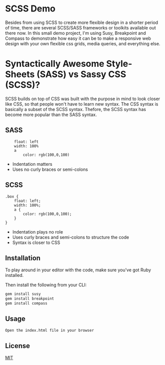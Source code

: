 # SCSS Demo

Besides from using SCSS to create more flexible design in a shorter period of time, there are several SCSS/SASS frameworks or toolkits available out there now.
In this small demo project, I'm using Susy, Breakpoint and Compass to demonstrate how easy it can be to make a responsive web design with your own flexible css grids, media queries, and everything else.

# Syntactically Awesome Style-Sheets (SASS) vs Sassy CSS (SCSS)?

SCSS builds on top of CSS was built with the purpose in mind to look closer like CSS, so that people won't have to learn new syntax. The CSS syntax is basically a subset of the SCSS syntax.
Thefore, the SCSS syntax has become more popular than the SASS syntax.

## SASS

```.test
    float: left
    width: 100%
    a
        color: rgb(100,0,100)
```

- Indentation matters
- Uses no curly braces or semi-colons

## SCSS

```
.box {
    float: left;
    width: 100%;
    a {
        color: rgb(100,0,100);
    }
}
```

- Indentation plays no role
- Uses curly braces and semi-colons to structure the code
- Syntax is closer to CSS

## Installation

To play around in your editor with the code, make sure you've got Ruby installed.

Then install the following from your CLI:

```bash
gem install susy
gem install breakpoint
gem install compass
```

## Usage

```html
Open the index.html file in your browser
```

## License

[MIT](https://choosealicense.com/licenses/mit/)
